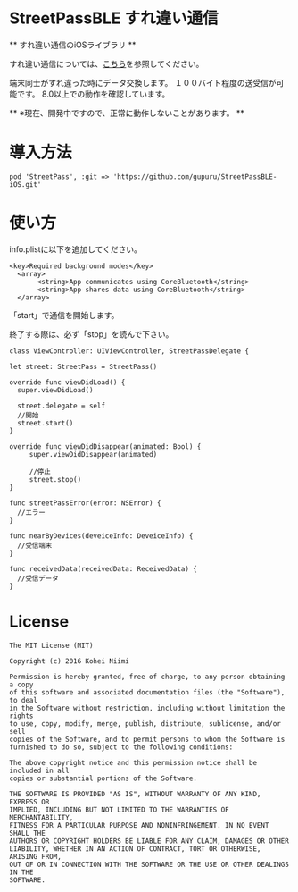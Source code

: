 # StreetPassBLE すれ違い通信

** すれ違い通信のiOSライブラリ **

すれ違い通信については、[こちら](https://ja.wikipedia.org/wiki/%E3%81%99%E3%82%8C%E3%81%A1%E3%81%8C%E3%81%84%E9%80%9A%E4%BF%A1)を参照してください。

端末同士がすれ違った時にデータ交換します。
１００バイト程度の送受信が可能です。
8.0以上での動作を確認しています。

** ※現在、開発中ですので、正常に動作しないことがあります。 **

# 導入方法

```
pod 'StreetPass', :git => 'https://github.com/gupuru/StreetPassBLE-iOS.git'
```

# 使い方

info.plistに以下を追加してください。

```
<key>Required background modes</key>
  <array>
       <string>App communicates using CoreBluetooth</string>
       <string>App shares data using CoreBluetooth</string>
  </array>
```

「start」で通信を開始します。

終了する際は、必ず「stop」を読んで下さい。


```
class ViewController: UIViewController, StreetPassDelegate {

let street: StreetPass = StreetPass()

override func viewDidLoad() {
  super.viewDidLoad()

  street.delegate = self
  //開始
  street.start()
}

override func viewDidDisappear(animated: Bool) {
     super.viewDidDisappear(animated)

     //停止
     street.stop()
}

func streetPassError(error: NSError) {
  //エラー
}

func nearByDevices(deveiceInfo: DeveiceInfo) {
  //受信端末
}

func receivedData(receivedData: ReceivedData) {
  //受信データ
}
```

# License

```
The MIT License (MIT)

Copyright (c) 2016 Kohei Niimi

Permission is hereby granted, free of charge, to any person obtaining a copy
of this software and associated documentation files (the "Software"), to deal
in the Software without restriction, including without limitation the rights
to use, copy, modify, merge, publish, distribute, sublicense, and/or sell
copies of the Software, and to permit persons to whom the Software is
furnished to do so, subject to the following conditions:

The above copyright notice and this permission notice shall be included in all
copies or substantial portions of the Software.

THE SOFTWARE IS PROVIDED "AS IS", WITHOUT WARRANTY OF ANY KIND, EXPRESS OR
IMPLIED, INCLUDING BUT NOT LIMITED TO THE WARRANTIES OF MERCHANTABILITY,
FITNESS FOR A PARTICULAR PURPOSE AND NONINFRINGEMENT. IN NO EVENT SHALL THE
AUTHORS OR COPYRIGHT HOLDERS BE LIABLE FOR ANY CLAIM, DAMAGES OR OTHER
LIABILITY, WHETHER IN AN ACTION OF CONTRACT, TORT OR OTHERWISE, ARISING FROM,
OUT OF OR IN CONNECTION WITH THE SOFTWARE OR THE USE OR OTHER DEALINGS IN THE
SOFTWARE.
```
